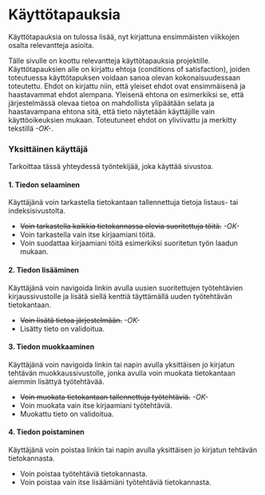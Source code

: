 # Käyttötapauksia 

Käyttötapauksia on tulossa lisää, nyt kirjattuna ensimmäisten viikkojen osalta relevantteja asioita.

Tälle sivulle on koottu relevantteja käyttötapauksia projektille. Käyttötapauksien alle on kirjattu ehtoja (conditions of satisfaction), joiden toteutuessa käyttötapuksen voidaan sanoa olevan kokonaisuudessaan toteutettu. Ehdot on kirjattu niin, että yleiset ehdot ovat ensimmäisenä ja haastavammat ehdot alempana. Yleisenä ehtona on esimerkiksi se, että järjestelmässä olevaa tietoa on mahdollista ylipäätään selata ja haastavampana ehtona sitä, että tieto näytetään käyttäjille vain käyttöoikeuksien mukaan. Toteutuneet ehdot on yliviivattu ja merkitty tekstillä *-OK-*.

### Yksittäinen käyttäjä
Tarkoittaa tässä yhteydessä työntekijää, joka käyttää sivustoa.

#### 1. Tiedon selaaminen
Käyttäjänä voin tarkastella tietokantaan tallennettuja tietoja listaus- tai indeksisivustolta.
+ ~~Voin tarkastella kaikkia tietokannassa olevia suoritettuja töitä.~~ *-OK-*
+ Voin tarkastella vain itse kirjaamiani töitä.
+ Voin suodattaa kirjaamiani töitä esimerkiksi suoritetun työn laadun mukaan.

#### 2. Tiedon lisääminen
Käyttäjänä voin navigoida linkin avulla uusien suoritettujen työtehtävien kirjaussivustolle ja lisätä siellä kenttiä täyttämällä uuden työtehtävän tietokantaan.
+ ~~Voin lisätä tietoa järjestelmään.~~ *-OK-*
+ Lisätty tieto on validoitua.

#### 3. Tiedon muokkaaminen
Käyttäjänä voin navigoida linkin tai napin avulla yksittäisen jo kirjatun tehtävän muokkaussivustolle, jonka avulla voin muokata tietokantaan aiemmin lisättyä työtehtävää.
+ ~~Voin muokata tietokantaan tallennettuja työtehtäviä.~~ *-OK-*
+ Voin muokata vain itse kirjaamiani työtehtäviä.
+ Muokattu tieto on validoitua.

#### 4. Tiedon poistaminen
Käyttäjänä voin poistaa linkin tai napin avulla yksittäisen jo kirjatun tehtävän tietokannasta.
+ Voin poistaa työtehtäviä tietokannasta.
+ Voin poistaa vain itse lisäämiäni työtehtäviä tietokannasta.
